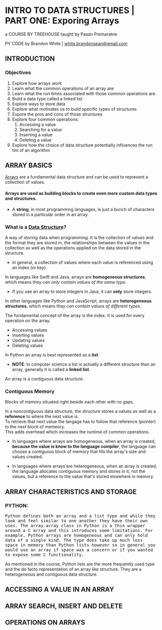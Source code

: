 # INTRO TO DATA STRUCTURES | PART ONE: Exporing Arrays

a COURSE BY TREEHOUSE
taught by Pasan Premaratne

PY CODE by Brandon White | white.brandonsean@gmail.com

## INTRODUCTION

### Objectives
1. Explore how arrays work
2. Learn what the common operations of an array are
3. Learn what the run times associated with those common operations are
4. Build a data type called a linked list
5. Explore ways to store data
6. Explore what motivates us to build specific types of structures
7. Expore the pros and cons of those structures
8. Explore four common operations:
    1. Accessing a value
    2. Searching for a value
    3. Inserting a value
    4. Deleting a value
9. Explore how the choice of data structure potentially influences the run tim of an algorithm

## ARRAY BASICS

[Arrays](https://en.wikipedia.org/wiki/Array_data_structure) are a fundamental data structure and can be used to represent a collection of values.

#### **Arrays are used as building blocks to create even more custom data types and structures**.
  * A **string**, in most programming languages, is just a bunch of characters stored in a particular order in an array.

### What is a [Data Structure](https://en.wikipedia.org/wiki/Data_structure)?
A way of storing data when programming. It is the collection of values and the format they are stored in, the relationships between the values in the collection as well as the operations applied on the data stored in the structure.
  * In general, a collection of values where each value is referenced using an index (or key).

In languages like Swift and Java, arrays are **homogeneous structures**, which means they _can only contain values of the same type_. 
  * If you use an array to store integers in Java, it can **only** store integers.

In other languages like Python and JavaScript, arrays are **heterogeneous structures**, which means they _can contain values of different types_.

The fundamental concept of the array is the index. It is used for every operation on the array.
  * Accessing values
  * Inserting values
  * Updating values
  * Deleting values

In Python an array is best represented as a **list**. 
  * **NOTE**: In computer science a list is actually a different structure than an array, generally it is called a **linked list**.

An array is a contiguous data structure. 

### Contiguous Memory
Blocks of memory situated right beside each other with no gaps.

In a _noncontiguous_ data structure, the structure stores a values as well as a **reference** to where the next value is.  
To retrieve that next value the langage has to follow that reference (pointer) to the next block of memeory.  
This adds overhead which increases the runtime of common operations.

* In languages where arrays are homogeneous, when an array is created, **because the value is know to the language compiler**, the language can choose a contiguous block of memory that fits the array's size and values created.

* In languages where arrays are heterogeneous, when an array is created, the language allocates contiguous memory and stores in it, not the values, but a reference to the value that's stored elsewhere in memory. 

## ARRAY CHARACTERISTICS AND STORAGE

### PYTHON:

<kbd>Python defines both an array and a list type and while they look and feel similar to one another they have their own uses. The array.array class in Python is a thin wrapper around a C array and this introduces some limitations. For example, Python arrays are homogeneous and can only hold data of a single kind. The type does take up much less space in memory than Python lists however so in general you would use an array if space was a concern or if you wanted to expose some C functionality.

As mentioned in the course, Python lists are the more frequently used type and the de facto representation of an array like structure. They are a heterogeneous and contiguous data structure.</kbd>

## ACCESSING A VALUE IN AN ARRAY

## ARRAY SEARCH, INSERT AND DELETE

## OPERATIONS ON ARRAYS